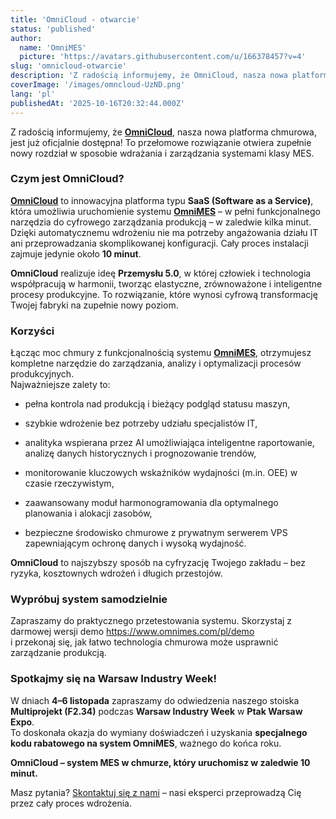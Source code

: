 ```yaml
---
title: 'OmniCloud - otwarcie'
status: 'published'
author:
  name: 'OmniMES'
  picture: 'https://avatars.githubusercontent.com/u/166378457?v=4'
slug: 'omnicloud-otwarcie'
description: 'Z radością informujemy, że OmniCloud, nasza nowa platforma chmurowa, jest już oficjalnie dostępna! To przełomowe rozwiązanie otwiera zupełnie nowy rozdział w sposobie wdrażania i zarządzania systemami klasy MES.'
coverImage: '/images/omncloud-UzND.png'
lang: 'pl'
publishedAt: '2025-10-16T20:32:44.000Z'
---
```


Z radością informujemy, że [**OmniCloud**](https://www.omnicloud.com), nasza nowa platforma chmurowa, jest już oficjalnie dostępna! To przełomowe rozwiązanie otwiera zupełnie nowy rozdział w sposobie wdrażania i zarządzania systemami klasy MES.

### Czym jest OmniCloud?

[**OmniCloud**](https://www.omnicloud.com) to innowacyjna platforma typu **SaaS (Software as a Service)**, która umożliwia uruchomienie systemu [**OmniMES**](https://www.omnimes.com) – w pełni funkcjonalnego narzędzia do cyfrowego zarządzania produkcją – w zaledwie kilka minut. Dzięki automatycznemu wdrożeniu nie ma potrzeby angażowania działu IT ani przeprowadzania skomplikowanej konfiguracji. Cały proces instalacji zajmuje jedynie około **10 minut**.

**OmniCloud** realizuje ideę **Przemysłu 5.0**, w której człowiek i technologia współpracują w harmonii, tworząc elastyczne, zrównoważone i inteligentne procesy produkcyjne. To rozwiązanie, które wynosi cyfrową transformację Twojej fabryki na zupełnie nowy poziom.

### Korzyści

Łącząc moc chmury z funkcjonalnością systemu [**OmniMES**,](https://www.omnimes.com) otrzymujesz kompletne narzędzie do zarządzania, analizy i optymalizacji procesów produkcyjnych.\
Najważniejsze zalety to:

- pełna kontrola nad produkcją i bieżący podgląd statusu maszyn,

- szybkie wdrożenie bez potrzeby udziału specjalistów IT,

- analityka wspierana przez AI umożliwiająca inteligentne raportowanie, analizę danych historycznych i prognozowanie trendów,

- monitorowanie kluczowych wskaźników wydajności (m.in. OEE) w czasie rzeczywistym,

- zaawansowany moduł harmonogramowania dla optymalnego planowania i alokacji zasobów,

- bezpieczne środowisko chmurowe z prywatnym serwerem VPS zapewniającym ochronę danych i wysoką wydajność.

**OmniCloud** to najszybszy sposób na cyfryzację Twojego zakładu – bez ryzyka, kosztownych wdrożeń i długich przestojów.

### Wypróbuj system samodzielnie

Zapraszamy do praktycznego przetestowania systemu. Skorzystaj z darmowej wersji demo <https://www.omnimes.com/pl/demo>\
i przekonaj się, jak łatwo technologia chmurowa może usprawnić zarządzanie produkcją.

### Spotkajmy się na Warsaw Industry Week!

W dniach **4–6 listopada** zapraszamy do odwiedzenia naszego stoiska **Multiprojekt (F2.34)** podczas **Warsaw Industry Week** w **Ptak Warsaw Expo**.\
To doskonała okazja do wymiany doświadczeń i uzyskania **specjalnego kodu rabatowego na system OmniMES**, ważnego do końca roku.

**OmniCloud – system MES w chmurze, który uruchomisz w zaledwie 10 minut.**

Masz pytania? [Skontaktuj się z nami](https://www.omnimes.com/pl/kontakt) – nasi eksperci przeprowadzą Cię przez cały proces wdrożenia.